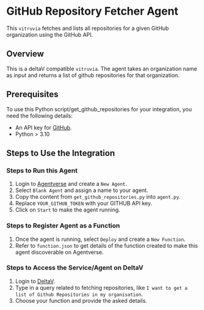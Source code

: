 # GitHub Repository Fetcher Agent

This `vitruvia` fetches and lists all repositories for a given GitHub organization using the GitHub API.

## Overview

This is a deltaV compatible `vitruvia`. The agent takes an organization name as input and returns a list of github repositories for that organization.

## Prerequisites

To use this Python script/get_github_repositories for your integration, you need the following details:
- An API key for [GitHub](https://github.com/settings/tokens).
- Python > 3.10

## Steps to Use the Integration

### Steps to Run this Agent

1. Login to [Agentverse](https://agentverse.ai) and create a `New Agent`.
2. Select `Blank Agent` and assign a name to your agent.
3. Copy the content from `get_github_repositories.py` into `agent.py`.
4. Replace `YOUR_GITHUB_TOKEN` with your GITHUB API key.
5. Click on `Start` to make the agent running.

### Steps to Register Agent as a Function

1. Once the agent is running, select `Deploy` and create a `New Function`.
2. Refer to `function.json` to get details of the function created to make this agent discoverable on Agentverse.

### Steps to Access the Service/Agent on DeltaV

1. Login to [DeltaV](https://deltav.agentverse.ai/home).
2. Type in a query related to fetching repositories, like `I want to get a list of Github Repositories in my organisation`.
3. Choose your function and provide the asked details.

